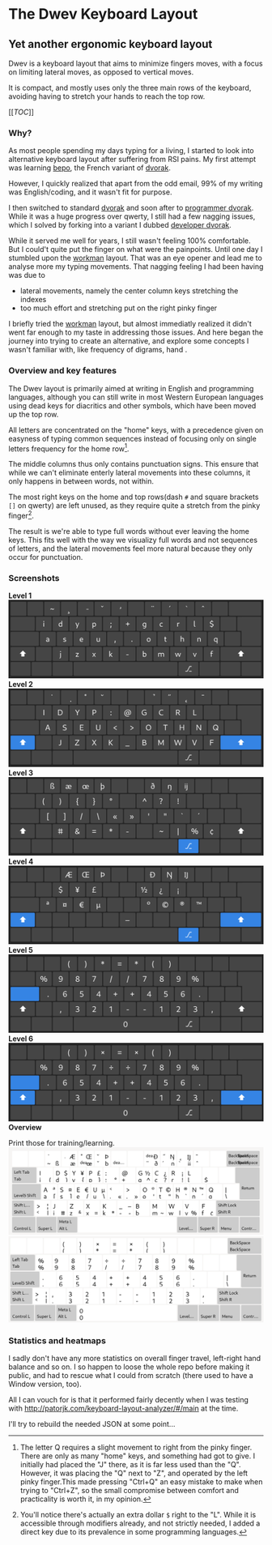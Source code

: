 # The Dwev Keyboard Layout
## Yet another ergonomic keyboard layout
Dwev is a keyboard layout that aims to minimize fingers moves, with a focus on limiting lateral moves, as opposed to vertical moves.

It is compact, and mostly uses only the three main rows of the keyboard, avoiding having to stretch your hands to reach the top row.

[[_TOC_]]

### Why?
As most people spending my days typing for a living, I started to look into alternative keyboard layout after suffering from RSI pains.
My first attempt was learning [bepo](https://bepo.fr/wiki/Accueil), the French variant of [dvorak](http://en.wikipedia.org/wiki/Dvorak_Simplified_Keyboard).

However, I quickly realized that apart from the odd email, 99% of my writing was English/coding, and it wasn't fit for purpose.

I then switched to standard [dvorak](http://en.wikipedia.org/wiki/Dvorak_Simplified_Keyboard) and soon after to [programmer dvorak](https://www.kaufmann.no/roland/dvorak/).
While it was a huge progress over qwerty, I still had a few nagging issues, which I solved by forking into a variant I dubbed [developer dvorak](https://github.com/pm98zz-c/dvorak-dev).

While it served me well for years, I still wasn't feeling 100% comfortable. But I could't quite put the finger on what were the painpoints. Until one day I stumbled upon the [workman](https://workmanlayout.org/) layout.
That was an eye opener and lead me to analyse more my typing movements. That nagging feeling I had been having was due to 
- lateral movements, namely the center column keys stretching the indexes
- too much effort and stretching put on the right pinky finger

I briefly tried the [workman](https://workmanlayout.org/) layout, but almost immediatly realized it didn't went far enough to my taste in addressing those issues. And here began the journey into trying to create an alternative, and explore some concepts I wasn't familiar with, like frequency of digrams, hand .
### Overview and key features
The Dwev layout is primarily aimed at writing in English and programming languages, although you can still write in most Western European languages using dead keys for diacritics and other symbols, which have been moved up the top row.

All letters are concentrated on the "home" keys, with a precedence given on easyness of typing common sequences instead of focusing only on single letters frequency for the home row[^1].

The middle columns thus only contains punctuation signs. This ensure that while we can't eliminate enterly lateral movements into these columns, it only happens in between words, not within.

The most right keys on the home and top rows(dash `#` and square brackets `[]` on qwerty) are left unused, as they require quite a stretch from the pinky finger[^2].

The result is we're able to type full words without ever leaving the home keys. This fits well with the way we visualizy full words and not sequences of letters, and the lateral movements feel more natural because they only occur for punctuation.

[^1]: The letter Q requires a slight movement to right from the pinky finger. There are only as many "home" keys, and something had got to give. I initially had placed the "J" there, as it is far less used than the "Q". However, it was placing the "Q" next to "Z", and operated by the left pinky finger.This made pressing "Ctrl+Q" an easy mistake to make when trying to "Ctrl+Z", so the small compromise between comfort and practicality is worth it, in my opinion.

[^2]: You'll notice there's actually an extra dollar `$` right to the "L". While it is accessible through modifiers already, and not strictly needed, I added a direct key due to its prevalence in some programming languages.

### Screenshots
**Level 1**
![Dwev layout dispostion level1](./pictures/level1.png)
**Level 2**
![Dwev layout dispostion level2](./pictures/level2.png)
**Level 3**
![Dwev layout dispostion level3](./pictures/level3.png)
**Level 4**
![Dwev layout dispostion level4](./pictures/level4.png)
**Level 5**
![Dwev layout dispostion level5](./pictures/level5.png)
**Level 6**
![Dwev layout dispostion level6](./pictures/level6.png)
**Overview**

Print those for training/learning.
![Dwev layout dispostion overview alphabetical](./pictures/overview-alpha.png)
![Dwev layout dispostion overview numerical](./pictures/overview-num.png)

### Statistics and heatmaps
I sadly don't have any more statistics on overall finger travel, left-right hand balance and so on. I so happen to loose the whole repo before making it public, and had to rescue what I could from scratch (there used to have a Window version, too).

All I can vouch for is that it performed fairly decently when I was testing with http://patorjk.com/keyboard-layout-analyzer/#/main at the time.

I'll try to rebuild the needed JSON at some point...